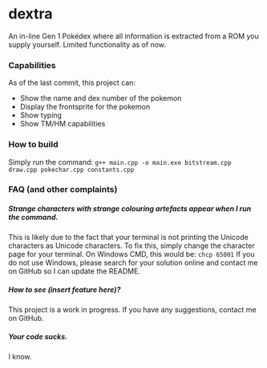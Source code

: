 # dextra
An in-line Gen 1 Pokédex where all information is extracted from a ROM you supply yourself.
Limited functionality as of now.

### Capabilities

As of the last commit, this project can:

- Show the name and dex number of the pokemon
- Display the frontsprite for the pokemon
- Show typing
- Show TM/HM capabilities

### How to build

Simply run the command:
`g++ main.cpp -o main.exe bitstream.cpp draw.cpp pokechar.cpp constants.cpp`

### FAQ (and other complaints)

##### Strange characters with strange colouring artefacts appear when I run the command.
This is likely due to the fact that your terminal is not printing the Unicode characters as Unicode characters. To fix this, simply change the character page for your terminal. On Windows CMD, this would be:
`chcp 65001`
If you do not use Windows, please search for your solution online and contact me on GitHub so I can update the README.

##### How to see (insert feature here)?
This project is a work in progress. If you have any suggestions, contact me on GitHub.

##### Your code sucks.
I know.
